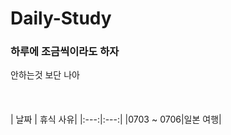 # Daily-Study
### 하루에 조금씩이라도 하자
안하는것 보단 나아
<br><br><br><br>
| 날짜 | 휴식 사유|
|:---:|:---:|
|0703 ~ 0706|일본 여행|
